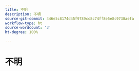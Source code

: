 ```yaml
---
title: 不明
description: 不明
source-git-commit: 446e5c8174d45f9789cc8c74ff8e5e8c9730aefa
workflow-type: ht
source-wordcount: '3'
ht-degree: 100%

---
```


# 不明
